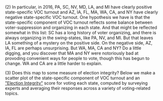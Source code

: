 \(2) In particular, in 2016, PA, SC, NV, MD, LA, and MI have clearly positive state-specific
VOC turnout and AZ, IA, FL, MA, WA, CA, and NY have clearly negative state-specific
VOC turnout. One hypothesis we have is that the state-specific component of VOC
turnout reflects some balance between voter-suppression and organizing in each state.
And that might be reflected somewhat in this list: SC has a long history of voter organizing,
and there is always organizing in the swing-states, like PA, NV, and MI. But that leaves LA
something of a mystery on the positive side. On the negative side, AZ, IA, FL are perhaps
unsurprising.  But WA, MA, CA and NY?  Do a little digging, and you discover that MA and NY
were notoriously bad at provoding convenient ways for people to vote,
though this has begun to change. WA and CA are a little harder to explain.

\(3) Does this map to some measure of election integrity? Below we make
a scatter plot of the state-specific component of VOC turnout and
an ["Election Integrity"](https://www.electoralintegrityproject.com)
score for voting each state, computed by surveying experts and averaging their
    responses across a variety of voting-related topics.
